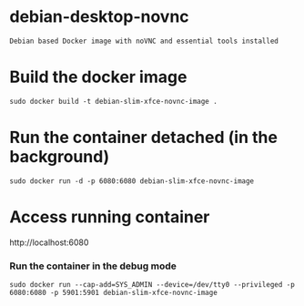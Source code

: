 # debian-desktop-novnc

```
Debian based Docker image with noVNC and essential tools installed
```

# Build the docker image
```
sudo docker build -t debian-slim-xfce-novnc-image .
```
# Run the container detached (in the background)
```
sudo docker run -d -p 6080:6080 debian-slim-xfce-novnc-image
```
# Access running container
http://localhost:6080

### Run the container in the debug mode
```
sudo docker run --cap-add=SYS_ADMIN --device=/dev/tty0 --privileged -p 6080:6080 -p 5901:5901 debian-slim-xfce-novnc-image
```
